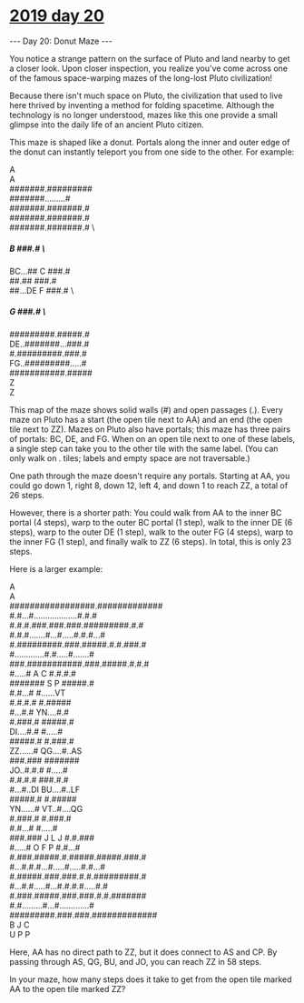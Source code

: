 # [2019 day 20](https://adventofcode.com/2019/day/20)

--- Day 20: Donut Maze ---

You notice a strange pattern on the surface of Pluto and land nearby to get a closer look. Upon closer inspection, you realize you've come across one of the famous space-warping mazes of the long-lost Pluto civilization!

Because there isn't much space on Pluto, the civilization that used to live here thrived by inventing a method for folding spacetime.  Although the technology is no longer understood, mazes like this one provide a small glimpse into the daily life of an ancient Pluto citizen.

This maze is shaped like a donut. Portals along the inner and outer edge of the donut can instantly teleport you from one side to the other.  For example:

A           \
         A           \
  #######.#########  \
  #######.........#  \
  #######.#######.#  \
  #######.#######.#  \
  #######.#######.#  \
  #####  B    ###.#  \
BC...##  C    ###.#  \
  ##.##       ###.#  \
  ##...DE  F  ###.#  \
  #####    G  ###.#  \
  #########.#####.#  \
DE..#######...###.#  \
  #.#########.###.#  \
FG..#########.....#  \
  ###########.#####  \
             Z       \
             Z

This map of the maze shows solid walls (#) and open passages (.). Every maze on Pluto has a start (the open tile next to AA) and an end (the open tile next to ZZ). Mazes on Pluto also have portals; this maze has three pairs of portals: BC, DE, and FG. When on an open tile next to one of these labels, a single step can take you to the other tile with the same label. (You can only walk on . tiles; labels and empty space are not traversable.)

One path through the maze doesn't require any portals.  Starting at AA, you could go down 1, right 8, down 12, left 4, and down 1 to reach ZZ, a total of 26 steps.

However, there is a shorter path:  You could walk from AA to the inner BC portal (4 steps), warp to the outer BC portal (1 step), walk to the inner DE (6 steps), warp to the outer DE (1 step), walk to the outer FG (4 steps), warp to the inner FG (1 step), and finally walk to ZZ (6 steps). In total, this is only 23 steps.

Here is a larger example:

A               \
                   A               \
  #################.#############  \
  #.#...#...................#.#.#  \
  #.#.#.###.###.###.#########.#.#  \
  #.#.#.......#...#.....#.#.#...#  \
  #.#########.###.#####.#.#.###.#  \
  #.............#.#.....#.......#  \
  ###.###########.###.#####.#.#.#  \
  #.....#        A   C    #.#.#.#  \
  #######        S   P    #####.#  \
  #.#...#                 #......VT\
  #.#.#.#                 #.#####  \
  #...#.#               YN....#.#  \
  #.###.#                 #####.#  \
DI....#.#                 #.....#  \
  #####.#                 #.###.#  \
ZZ......#               QG....#..AS\
  ###.###                 #######  \
JO..#.#.#                 #.....#  \
  #.#.#.#                 ###.#.#  \
  #...#..DI             BU....#..LF\
  #####.#                 #.#####  \
YN......#               VT..#....QG\
  #.###.#                 #.###.#  \
  #.#...#                 #.....#  \
  ###.###    J L     J    #.#.###  \
  #.....#    O F     P    #.#...#  \
  #.###.#####.#.#####.#####.###.#  \
  #...#.#.#...#.....#.....#.#...#  \
  #.#####.###.###.#.#.#########.#  \
  #...#.#.....#...#.#.#.#.....#.#  \
  #.###.#####.###.###.#.#.#######  \
  #.#.........#...#.............#  \
  #########.###.###.#############  \
           B   J   C               \
           U   P   P

Here, AA has no direct path to ZZ, but it does connect to AS and CP. By passing through AS, QG, BU, and JO, you can reach ZZ in 58 steps.

In your maze, how many steps does it take to get from the open tile marked AA to the open tile marked ZZ?